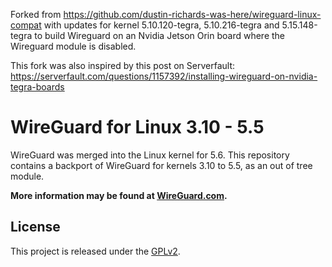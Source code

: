 Forked from https://github.com/dustin-richards-was-here/wireguard-linux-compat with updates for kernel 5.10.120-tegra, 5.10.216-tegra and 5.15.148-tegra to build Wireguard on an Nvidia Jetson Orin board where the Wireguard module is disabled.

This fork was also inspired by this post on Serverfault: https://serverfault.com/questions/1157392/installing-wireguard-on-nvidia-tegra-boards

# WireGuard for Linux 3.10 - 5.5

WireGuard was merged into the Linux kernel for 5.6. This repository contains a backport of WireGuard for kernels 3.10 to 5.5, as an out of tree module.

**More information may be found at [WireGuard.com](https://www.wireguard.com/).**

## License

This project is released under the [GPLv2](COPYING).
